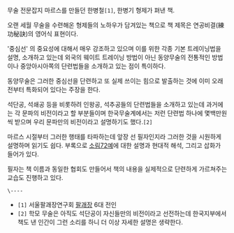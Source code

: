 무술 전문잡지 마르스를 만들던 한병철`[1]`, 한병기 형제가 펴낸 책.

오랜 세월 무술을 수련해온 형제들의 노하우가 담겨있는 책으로 책 제목은 연공비결(練功秘訣)의 영어식 표현이다.

'중심선' 의 중요성에 대해서 매우 강조하고 있으며 이를 위한 각종 기본 트레이닝법을 설명, 소개하고 있는데 외국의 웨이트 트레이닝 방법이
아닌 동양무술의 전통적인 방법이나 중앙아시아쪽의 단련법들을 소개하고 있는 점이 특이하다.

동양무술은 그러한 중심선을 단련하고 또 실제 쓰이는 힘으로 발출하는 것에 이미 오래 전부터 특화되어 있다는 주장을 한다.

석단공, 석쇄공 등을 비롯하려 인왕공, 석추공들의 단련법들을 소개하고 있는데 과거에는 각 문파의 비전이라고 할 부분들이며 한국무술계에서는
저런 단련법 하나에 몇백만원씩 받으며 우리 문파만의 비전이라고 설명하기도 했다.`[2]`

마르스 시절부터 그러한 행태를 타파하는데 앞장 선 필자인지라 그러한 것을 시원하게 설명하며 읽기도 쉽다. 부록으로
[소림72예](%EC%86%8C%EB%A6%BC72%EC%98%88.md)에 대한 설명과 현대적 해석, 그리고 삽화가 들어가 있다.

필자는 책 이름과 동일한 협회도 만들어서 책의 내용을 실제적으로 단련하게 가르쳐주는 교습도 진행하고 있다.

`\----`

  * `[1]` 서울팔괘장연구회 [팔괘장](%ED%8C%94%EA%B4%98%EC%9E%A5.md) 6대 전인
  * `[2]` 학모 무술은 아직도 석단공이 자신들만의 비전이라고 선전하는데 한국지부에서 책도 낸 인간이 그런 소리를 하니 더 이상 자세한 설명은 생략한다.


